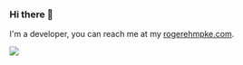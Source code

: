 ### Hi there 👋
<p>
    I'm a developer, you can reach me at my <a href="https://www.rogerehmpke.com">rogerehmpke.com</a>.
</p>
<p>
<a href="http://twitter.com/rehmpke">
    <img src="https://img.shields.io/twitter/follow/rehmpke?label=Twitter&logo=twitter&style=for-the-badge" />
  </a>
  </p>
<!--
**rehmpke/rehmpke** is a ✨ _special_ ✨ repository because its `README.md` (this file) appears on your GitHub profile.
### Hi there 👋
Here are some ideas to get you started:

- 🔭 I’m currently working on ...
- 🌱 I’m currently learning ...
- 👯 I’m looking to collaborate on ...
- 🤔 I’m looking for help with ...
- 💬 Ask me about ...
- 📫 How to reach me: ...
- 😄 Pronouns: ...
- ⚡ Fun fact: ...
-->
